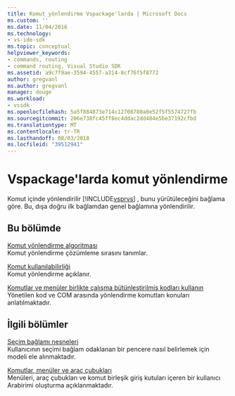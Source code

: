 ```yaml
---
title: Komut yönlendirme Vspackage'larda | Microsoft Docs
ms.custom: ''
ms.date: 11/04/2016
ms.technology:
- vs-ide-sdk
ms.topic: conceptual
helpviewer_keywords:
- commands, routing
- command routing, Visual Studio SDK
ms.assetid: a9c7f9ae-3594-4557-a314-8cf76f5f8772
author: gregvanl
ms.author: gregvanl
manager: douge
ms.workload:
- vssdk
ms.openlocfilehash: 5a5f884873e714c12708780a0e52f5f5574727fb
ms.sourcegitcommit: 206e738fc45ff8ec4ddac2dd484e5be37192cfbd
ms.translationtype: MT
ms.contentlocale: tr-TR
ms.lasthandoff: 08/03/2018
ms.locfileid: "39512941"
---
```

# <a name="command-routing-in-vspackages"></a>Vspackage'larda komut yönlendirme
Komut içinde yönlendirilir [!INCLUDE[vsprvs](../../code-quality/includes/vsprvs_md.md)] , bunu yürütüleceğini bağlama göre. Bu, dışa doğru ilk bağlamdan genel bağlamına yönlendirilir.  
  
## <a name="in-this-section"></a>Bu bölümde  
 [Komut yönlendirme algoritması](../../extensibility/internals/command-routing-algorithm.md)  
 Komut yönlendirme çözümleme sırasını tanımlar.  
  
 [Komut kullanılabilirliği](../../extensibility/internals/command-availability.md)  
 Komut yönlendirme açıklanır.  
  
 [Komutlar ve menüler birlikte çalışma bütünleştirilmiş kodları kullanın](../../extensibility/internals/commands-and-menus-that-use-interop-assemblies.md)  
 Yönetilen kod ve COM arasında yönlendirme komutları konuları anlatılmaktadır.  
  
## <a name="related-sections"></a>İlgili bölümler  
 [Seçim bağlamı nesneleri](../../extensibility/internals/selection-context-objects.md)  
 Kullanıcının seçimi bağlam odaklanan bir pencere nasıl belirlemek için modeli ele alınmaktadır.  
  
 [Komutlar, menüler ve araç çubukları](../../extensibility/internals/commands-menus-and-toolbars.md)  
 Menüleri, araç çubukları ve komut birleşik giriş kutuları içeren bir kullanıcı Arabirimi oluşturma açıklanmaktadır.